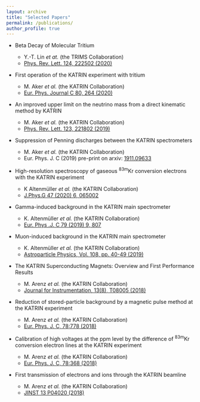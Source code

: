 ```yaml
---
layout: archive
title: "Selected Papers"
permalink: /publications/
author_profile: true
---
```


* Beta Decay of Molecular Tritium
  * Y.-T. Lin *et at.* (the TRIMS Collaboration)
  * [Phys. Rev. Lett. 124, 222502 (2020)](https://journals.aps.org/prl/abstract/10.1103/PhysRevLett.124.222502)

* First operation of the KATRIN experiment with tritium
  * M. Aker *et al.* (the KATRIN Collaboration)
  * [Eur. Phys. Journal C 80, 264 (2020)](https://epjc.epj.org/articles/epjc/abs/2020/03/10052_2020_Article_7718/10052_2020_Article_7718.html)
  
* An improved upper limit on the neutrino mass from a direct kinematic method by KATRIN
  * M. Aker *et al.* (the KATRIN Collaboration)
  * [Phys. Rev. Lett. 123, 221802 (2019)](https://journals.aps.org/prl/abstract/10.1103/PhysRevLett.123.221802)
  
* Suppression of Penning discharges between the KATRIN spectrometers
  * M. Aker *et al.* (the KATRIN Collaboration)
  * Eur. Phys. J. C (2019) pre-print on arxiv: [1911.09633](https://arxiv.org/abs/1911.09633)
  
* High-resolution spectroscopy of gaseous <sup>83m</sup>Kr conversion electrons with the KATRIN experiment
  * K Altenmüller *et al.* (the KATRIN Collaboration)
  * [J.Phys.G 47 (2020) 6, 065002](https://iopscience.iop.org/article/10.1088/1361-6471/ab8480/meta)
  
* Gamma-induced background in the KATRIN main spectrometer
  * K. Altenmüller *et al.* (the KATRIN Collaboration)
  * [Eur. Phys .J. C 79 (2019) 9, 807](https://epjc.epj.org/articles/epjc/abs/2019/09/10052_2019_Article_7320/10052_2019_Article_7320.html)

* Muon-induced background in the KATRIN main spectrometer 
  * K. Altenmüller *et al.* (the KATRIN Collaboration)
  * [Astroparticle Physics, Vol. 108, pp. 40-49 (2019)](https://www.sciencedirect.com/science/article/pii/S0927650518302597?via%3Dihub)
  
* The KATRIN Superconducting Magnets: Overview and First Performance Results 
  * M. Arenz *et al.* (the KATRIN Collaboration)
  * [Journal for Instrumentation, 13(8), T08005 (2018)](https://iopscience.iop.org/article/10.1088/1748-0221/13/08/T08005)
  
*  Reduction of stored-particle background by a magnetic pulse method at the KATRIN experiment
   * M. Arenz *et al.* (the KATRIN Collaboration)
   * [Eur. Phys. J. C, 78:778 (2018)](https://epjc.epj.org/articles/epjc/abs/2018/09/10052_2018_Article_6244/10052_2018_Article_6244.html)
  
* Calibration of high voltages at the ppm level by the difference of <sup>83m</sup>Kr conversion electron lines at the KATRIN experiment
  * M. Arenz *et al.* (the KATRIN Collaboration)
  * [Eur. Phys. J. C, 78:368 (2018)](https://link.springer.com/article/10.1140/epjc/s10052-018-5832-y)
  
* First transmission of electrons and ions through the KATRIN beamline
  * M. Arenz *et al.* (the KATRIN Collaboration)
  * [JINST 13 P04020 (2018)](https://iopscience.iop.org/article/10.1088/1748-0221/13/04/P04020)
